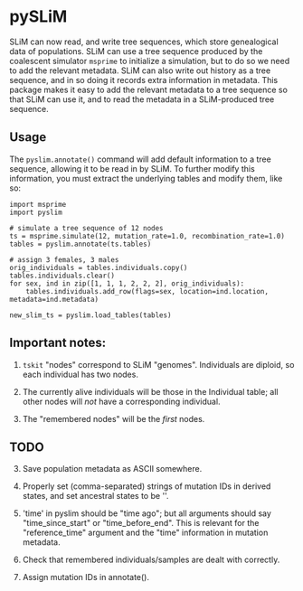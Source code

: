 # pySLiM

SLiM can now read, and write tree sequences, which store genealogical data of populations.
SLiM can use a tree sequence produced by the coalescent simulator `msprime` to initialize
a simulation, but to do so we need to add the relevant metadata. SLiM can also write out
history as a tree sequence, and in so doing it records extra information in metadata.
This package makes it easy to add the relevant metadata to a tree sequence so that SLiM
can use it, and to read the metadata in a SLiM-produced tree sequence.


## Usage

The `pyslim.annotate()` command will add default information to a tree sequence, allowing
it to be read in by SLiM. To further modify this information, you must extract the underlying
tables and modify them, like so:
```
import msprime
import pyslim

# simulate a tree sequence of 12 nodes
ts = msprime.simulate(12, mutation_rate=1.0, recombination_rate=1.0)
tables = pyslim.annotate(ts.tables)

# assign 3 females, 3 males
orig_individuals = tables.individuals.copy()
tables.individuals.clear()
for sex, ind in zip([1, 1, 1, 2, 2, 2], orig_individuals):
    tables.individuals.add_row(flags=sex, location=ind.location, metadata=ind.metadata)

new_slim_ts = pyslim.load_tables(tables)
```


## Important notes:

1. `tskit` "nodes" correspond to SLiM "genomes".  Individuals are diploid, so each individual has two nodes.

2. The currently alive individuals will be those in the Individual table; all other nodes will *not*
    have a corresponding individual.

3. The "remembered nodes" will be the *first* nodes.


## TODO

3. Save population metadata as ASCII somewhere.

5. Properly set (comma-separated) strings of mutation IDs in derived states, and set ancestral states to be ''.

6. 'time' in pyslim should be "time ago"; but all arguments should say "time_since_start" or "time_before_end".
    This is relevant for the "reference_time" argument and the "time" information in mutation metadata.

7. Check that remembered individuals/samples are dealt with correctly.

8. Assign mutation IDs in annotate().

